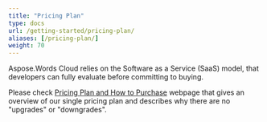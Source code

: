 ```yaml
---
title: "Pricing Plan"
type: docs
url: /getting-started/pricing-plan/
aliases: [/pricing-plan/]
weight: 70
---
```


Aspose.Words Cloud relies on the Software as a Service (SaaS) model, that developers can fully evaluate before committing to buying.

Please check [Pricing Plan and How to Purchase](https://purchase.aspose.cloud/buy) webpage that gives an overview of our single pricing plan and describes why there are no "upgrades" or "downgrades".
